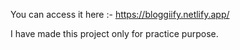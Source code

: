 You can access it here :- https://bloggiify.netlify.app/




I have made this project only for practice purpose.
